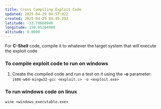 ```yaml
---
title: Cross Compiling Exploit Code
updated: 2025-04-29 04:57:02Z
created: 2025-04-29 04:45:29Z
latitude: -33.78668940
longitude: 150.95264980
altitude: 0.0000
---
```


For **C-Shell** code, compile it to whatever the target system that will execute the exploit code

### To compile exploit code to run on windows 
1. Create the compiled code and run a test on it using the **-o** parameter:
`i686-w64-mingw32-gcc <exploit.c> -o <exploit.exe>`

### To run windows code on linux
`wine <windows_executable.exe>`